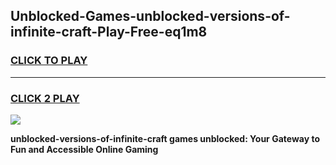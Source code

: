 
## Unblocked-Games-unblocked-versions-of-infinite-craft-Play-Free-eq1m8
<h3>
<a href="https://premium76.site?title=unblocked-versions-of-infinite-craft&ref=18A1">CLICK TO PLAY</a></h3>
<hr>

<h3>
<a href="https://premium76.site?title=unblocked-versions-of-infinite-craft&ref=18A1">CLICK 2 PLAY</a>
  
</h3>

<a href="https://premium76.site?title=unblocked-versions-of-infinite-craft&ref=18A1"><img src="https://clearcache.store/games.png"></a>


**unblocked-versions-of-infinite-craft games unblocked: Your Gateway to Fun and Accessible Online Gaming**
